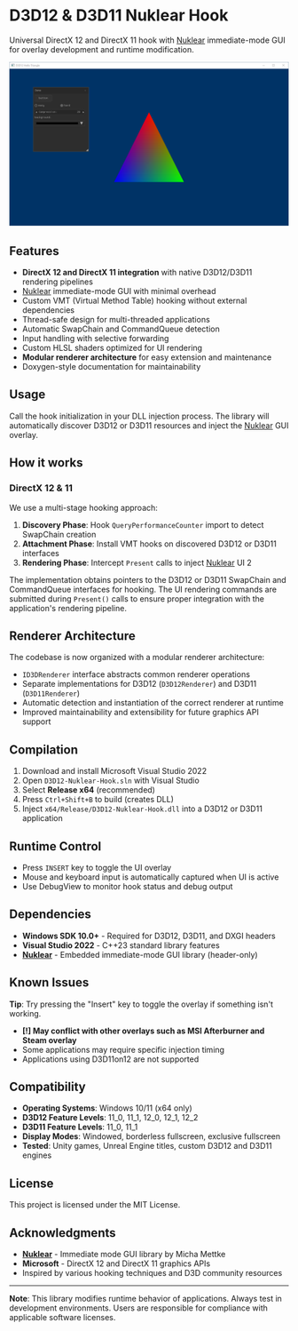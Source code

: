 # D3D12 & D3D11 Nuklear Hook

Universal DirectX 12 and DirectX 11 hook with [Nuklear](https://github.com/Immediate-Mode-UI/Nuklear) immediate-mode GUI for overlay development and runtime modification.

![D3D12 Hello Triangle Demo](2025-06-19%2004_18_01-D3D12%20Hello%20Triangle.png)

## Features

* **DirectX 12 and DirectX 11 integration** with native D3D12/D3D11 rendering pipelines
* [Nuklear](https://github.com/Immediate-Mode-UI/Nuklear) immediate-mode GUI with minimal overhead
* Custom VMT (Virtual Method Table) hooking without external dependencies
* Thread-safe design for multi-threaded applications
* Automatic SwapChain and CommandQueue detection
* Input handling with selective forwarding
* Custom HLSL shaders optimized for UI rendering
* **Modular renderer architecture** for easy extension and maintenance
* Doxygen-style documentation for maintainability

## Usage

Call the hook initialization in your DLL injection process. The library will automatically discover D3D12 or D3D11 resources and inject the [Nuklear](https://github.com/Immediate-Mode-UI/Nuklear) GUI overlay.

## How it works

### DirectX 12 & 11

We use a multi-stage hooking approach:

1. **Discovery Phase**: Hook `QueryPerformanceCounter` import to detect SwapChain creation
2. **Attachment Phase**: Install VMT hooks on discovered D3D12 or D3D11 interfaces  
3. **Rendering Phase**: Intercept `Present` calls to inject [Nuklear](https://github.com/Immediate-Mode-UI/Nuklear) UI
2

The implementation obtains pointers to the D3D12 or D3D11 SwapChain and CommandQueue interfaces for hooking. The UI rendering commands are submitted during `Present()` calls to ensure proper integration with the application's rendering pipeline.

## Renderer Architecture

The codebase is now organized with a modular renderer architecture:

* `ID3DRenderer` interface abstracts common renderer operations
* Separate implementations for D3D12 (`D3D12Renderer`) and D3D11 (`D3D11Renderer`)
* Automatic detection and instantiation of the correct renderer at runtime
* Improved maintainability and extensibility for future graphics API support

## Compilation

1. Download and install Microsoft Visual Studio 2022
2. Open `D3D12-Nuklear-Hook.sln` with Visual Studio
3. Select **Release x64** (recommended)
4. Press `Ctrl+Shift+B` to build (creates DLL)
5. Inject `x64/Release/D3D12-Nuklear-Hook.dll` into a D3D12 or D3D11 application

## Runtime Control

* Press `INSERT` key to toggle the UI overlay
* Mouse and keyboard input is automatically captured when UI is active
* Use DebugView to monitor hook status and debug output

## Dependencies

* **Windows SDK 10.0+** - Required for D3D12, D3D11, and DXGI headers
* **Visual Studio 2022** - C++23 standard library features
* **[Nuklear](https://github.com/Immediate-Mode-UI/Nuklear)** - Embedded immediate-mode GUI library (header-only)

## Known Issues

**Tip**: Try pressing the "Insert" key to toggle the overlay if something isn't working.

* **[!] May conflict with other overlays such as MSI Afterburner and Steam overlay**
* Some applications may require specific injection timing
* Applications using D3D11on12 are not supported

## Compatibility

* **Operating Systems**: Windows 10/11 (x64 only)
* **D3D12 Feature Levels**: 11_0, 11_1, 12_0, 12_1, 12_2
* **D3D11 Feature Levels**: 11_0, 11_1
* **Display Modes**: Windowed, borderless fullscreen, exclusive fullscreen
* **Tested**: Unity games, Unreal Engine titles, custom D3D12 and D3D11 engines

## License

This project is licensed under the MIT License.

## Acknowledgments

* **[Nuklear](https://github.com/Immediate-Mode-UI/Nuklear)** - Immediate mode GUI library by Micha Mettke
* **Microsoft** - DirectX 12 and DirectX 11 graphics APIs
* Inspired by various hooking techniques and D3D community resources

---

**Note**: This library modifies runtime behavior of applications. Always test in development environments. Users are responsible for compliance with applicable software licenses. 